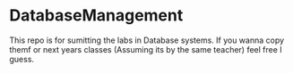 # DatabaseManagement
This repo is for sumitting the labs in Database systems.  If you wanna copy themf or next years classes (Assuming its by the same teacher) feel free I guess.
